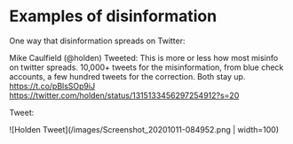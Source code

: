# Examples of disinformation

One way that disinformation spreads on Twitter:

Mike Caulfield (@holden) Tweeted:
This is more or less how most misinfo on twitter spreads. 10,000+ tweets for the misinformation, from blue check accounts, a few hundred tweets for the correction. Both stay up.  
https://t.co/pBlsSOp9iJ https://twitter.com/holden/status/1315133456297254912?s=20

Tweet:

![Holden Tweet](/images/Screenshot_20201011-084952.png | width=100)

